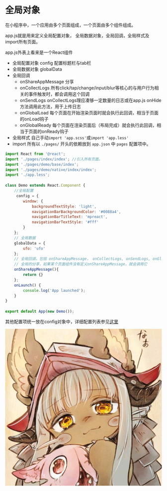 # 全局对象

在小程序中，一个应用由多个页面组成，一个页面由多个组件组成。

app.js就是用来定义全局配置对象， 全局数据对象，全局回调，全局样式及import所有页面。

app.js外表上看来是一个React组件

*  全局配置对象 config 配置标题栏与tab栏
*  全局数据对象 globalData
*  全局回调
   -  onShareAppMessage  分享
   -  onCollectLogs 所有click/tap/change/input/blur等核心的与用户行为相关的事件触发时，都会调用这个回调
   -  onSendLogs  onCollectLogs理应凑够一定数量的日志或在app.js onHide方法调用此方法，用于上传日志
   -  onGlobalLoad 每个页面在开始渲染页面时就会执行此回调，相当于页面的onLoad钩子
   -  onGlobalReady 每个页面在渲染页面后（布局完成）就会执行此回调，相当于页面的onReady钩子
*  全局样式 自己手动`import 'app.scss'`或`import 'app.less'`
*  import 所有以 `./pages/` 开头的依赖放到 `app.json` 中 `pages` 配置项中。



```jsx
import React from '@react';
import './pages/index/index'; //引入所有页面。
import './pages/demo/base/index';
import './pages/demo/native/index/index';
import './app.less';

class Demo extends React.Component {
    //全局配置
     config = {
        window: {
            backgroundTextStyle: 'light',
            navigationBarBackgroundColor: '#0088a4',
            navigationBarTitleText: 'mpreact',
            navigationBarTextStyle: '#fff'
        }
    };
    // 全局数据
    globalData = {
        ufo: 'ufo'
    };
    // 全局回调，包括 onShareAppMessage， onCollectLogs, onSendLogs, onGlobalLoad, onGlobalReady
    // 全局的分享，如果某个页面组件没有定义onShareAppMessage，就会调用它
    onShareAppMessage(){ 
        return {} 
    };
    onLaunch() {
        console.log('App launched');
    }
}

export default App(new Demo());
```


其他配置项统一放在config对象中，详细配置列表参见[这里](https://developers.weixin.qq.com/miniprogram/dev/framework/config.html#%E5%85%A8%E5%B1%80%E9%85%8D%E7%BD%AE)

![nanachi](1538220971725.jpeg)